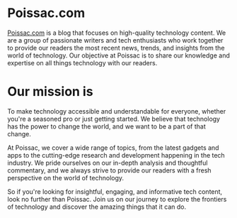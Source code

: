 # Poissac.com
[Poissac.com](https://www.poissac.com) is a blog that focuses on high-quality technology content.
We are a group of passionate writers and tech enthusiasts who work together
to provide our readers the most recent news, trends, and insights from the world of technology.
Our objective at Poissac is to share our knowledge and expertise on all things technology with our readers.

# Our mission is

To make technology accessible and understandable for everyone, whether you're a seasoned pro or just getting started. We believe that technology has the power to change the world, and we want to be a part of that change.

At Poissac, we cover a wide range of topics, from the latest gadgets and apps to the cutting-edge research and development happening in the tech industry. We pride ourselves on our in-depth analysis and thoughtful commentary, and we always strive to provide our readers with a fresh perspective on the world of technology.

So if you're looking for insightful, engaging, and informative tech content, look no further than Poissac. Join us on our journey to explore the frontiers of technology and discover the amazing things that it can do.
